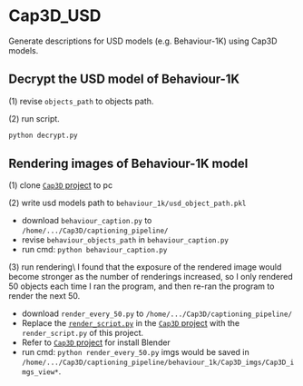# Cap3D_USD
Generate descriptions for USD models (e.g. Behaviour-1K) using Cap3D models.

## Decrypt the USD model of Behaviour-1K

(1) revise `objects_path` to objects path.

(2) run script.
```python
python decrypt.py
```



## Rendering images of Behaviour-1K model
(1) clone [`Cap3D` project](https://github.com/crockwell/Cap3D) to pc

(2) write usd models path to `behaviour_1k/usd_object_path.pkl`
  - download `behaviour_caption.py` to `/home/.../Cap3D/captioning_pipeline/`
  - revise `behaviour_objects_path` in `behaviour_caption.py`
  - run cmd: `python behaviour_caption.py`

(3) run rendering\\
I found that the exposure of the rendered image would become stronger as the number of renderings increased, so I only rendered 50 objects each time I ran the program, and then re-ran the program to render the next 50.
  - download `render_every_50.py` to `/home/.../Cap3D/captioning_pipeline/`
  - Replace the [`render_script.py`](https://github.com/crockwell/Cap3D/blob/afa247d407dadca3a69fdec345db27018a1fa9db/captioning_pipeline/render_script.py) in the [`Cap3D` project](https://github.com/crockwell/Cap3D) with the `render_script.py` of this project.
  - Refer to [`Cap3D` project](https://github.com/crockwell/Cap3D) for install Blender
  - run cmd: `python render_every_50.py`
imgs would be saved in `/home/.../Cap3D/captioning_pipeline/behaviour_1k/Cap3D_imgs/Cap3D_imgs_view*`.
